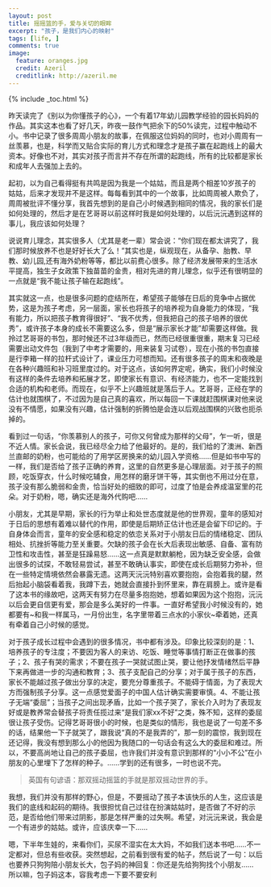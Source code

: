 ```yaml
---
layout: post
title: 摇摇篮的手，爱与关切的眼眸
excerpt: "孩子，是我们内心的映射"
tags: [life, ]
comments: true
image:
  feature: oranges.jpg
  credit: Azeril
  creditlink: http://azeril.me
---
```


{% include _toc.html %}

昨天读完了《别以为你懂孩子的心》，一个有着17年幼儿园教学经验的园长妈妈的作品。其实这本也看了好几天，昨夜一鼓作气把余下的50%读完，过程中触动不小。书中记录了很多周周小朋友的故事，在佩服这位妈妈的同时，也对小周周有一丝羡慕，也是，科学而又贴合实际的育儿方式和理念才是孩子赢在起跑线上的最大资本。好像也不对，其实对孩子而言并不存在所谓的起跑线，所有的比较都是家长和成年人去强加上去的。

起初，以为自己看得挺有共鸣是因为我是一个姑姑，而且是两个相差10岁孩子的姑姑，后来才发现并不是这样。每每看到其中的一个故事，比如周周被人欺负了，周周被批评不懂分享，我首先想到的是自己小时候遇到相同的情况，我的家长们是如何处理的，然后才是在艺哥哥以前这样时我是如何处理的，以后沅沅遇到这样的事儿，我应该如何处理？

说说育儿理念，其实很多人（尤其是老一辈）常会说：“你们现在都太讲究了，我们那时候放养不也是好好长大了么！”其实也是，纵观现在，从备孕、胎教、早教、幼儿园,还有海外奶粉等等，都比以前费心很多。除了经济发展带来的生活水平提高，独生子女政策下独苗苗的金贵，相对先进的育儿理念，似乎还有很明显的一点就是“我不能让孩子输在起跑线”。

其实就这一点，也是很多问题的症结所在，希望孩子能够在日后的竞争中占据优势，这是为孩子考虑，另一层面，家长也将孩子的培养视为自身能力的体现，“我有能力，所以把孩子教育得很好”、“我不优秀，但我把自己的孩子培养的很优秀”，或许孩子本身的成长不需要这么多，但是“展示家长才能”却需要这样做。我拎过艺哥哥的书包，那时候还不过3年级而已，然而已经很重很重，期末复习已经需要出动文件包（我到了中考才需要的，用来装复习试卷），现在小孩的书包直接是行李箱一样的拉杆式设计了，课业压力可想而知。还有很多孩子的周末和夜晚是在各种兴趣班和补习班里度过的。对于这点，该如何界定呢，确实，我们小时候没有这样的条件去培养和拓展才艺，即使家长有意识、有经济能力，也不一定能找到合适的机构和老师。而现在，似乎不上兴趣班就是落后于人。艺哥哥，正经在学的估计也就围棋了，不过因为是自己真的喜欢，所以每回一下课就赶围棋课对他来说没有不情愿，如果没有兴趣，估计强制的折腾怕是会连以后观战围棋的兴致也扼杀掉的。

看到过一句话，“你羡慕别人的孩子，可你又何曾成为那样的父母”，乍一听，很是不近人情。家长会说，我已经尽全力给了他最好的。是的，我们给的了澳洲、新西兰直邮的奶粉，也可能给的了用学区房换来的幼儿园入学资格……但是如书中写的一样，我们是否给了孩子正确的养育，这里的自然更多是心理层面。对于孩子的照顾，吃饭穿衣，什么时候吃辅食，用怎样的磨牙饼干等，其实倒也不用过分在意，孩子没有那么脆弱和金贵，恰当好处的细致的即可，过度了怕是会养成温室里的花朵。对于奶粉，嗯，确实还是海外代购吧……

小朋友，尤其是早期，家长的行为举止和处世态度就是他的世界观，童年的感知对于日后的思想有着难以替代的作用，即使是后期矫正估计也还是会留下印记的。于自身体会而言，童年的安全感和稳定的依恋关系对于小朋友日后的情绪稳定、团队相处、抗挫折等能力至关重要。欠缺的孩子会在长大后表现出敏感、自备、富有防卫性和攻击性，甚至是狂躁易怒……这一点真是默默躺枪，因为缺乏安全感，会做出很多的试探，不敢轻易尝试，甚至不敢确认事实，即使在成长后期努力弥补，但在一些特定情境依然会暴露无遗。这两天沅沅特别喜欢要抱抱，会抱着我的腿，然后抬起小脑袋看着我，我蹲下去，她就会直接扑到怀里来，靠在肩膀上。或许是看了这本书的缘故吧，这两天有努力在尽量多抱抱她，想着如果因为这个抱抱，沅沅以后会更自信更有爱，那会是多么美好的一件事。一直好希望我小时候没有的，她都要有~和我一样属马，一月份出生，名字里带着三点水的小家伙~牵着她，还真有牵着自己小时候的感觉。

对于孩子成长过程中会遇到的很多情况，书中都有涉及。印象比较深刻的是：1、培养孩子的专注度；不要因为客人的来访、吃饭、睡觉等事情打断正在做事的孩子；2、孩子有哭的需求；不要在孩子一哭就试图止哭，要让他抒发情绪然后平静下来再做进一步的沟通和教育；3、孩子支配自己的分享；对于属于孩子的东西，家长不能越过孩子做出分享的决定，要充分尊重孩子。不能碍于情面，为了表现大方而强制孩子分享。这一点感觉爱面子的中国人估计确实需要审慎。4、不能让孩子无端“委屈”；当孩子之间出现矛盾，比如一个孩子哭了，家长介入时为了表现友好或是教养常会替孩子将责任揽过来“是我们家xx不好”之类，殊不知，这样的委屈很让孩子受伤。记得艺哥哥很小的时候，也是类似的情形，我也是说了一句差不多的话，结果他一下子就哭了，跟我说“真的不是我弄的”，那一刻的震惊，我到现在还记得，我没有想到那么小的他因为我随口的一句话会有这么大的委屈和难过。所以，不要高尚地让自己的孩子委屈，也许我们并没有意识到那样的“小小不公”在小朋友的心里埋下了怎样的种子。……学到的还有很多，一时也说不完。

> 英国有句谚语：那双摇动摇篮的手就是那双摇动世界的手。

我想，我们并没有那样的野心，但是，不要摇动了孩子本该快乐的人生，这应该是我们的底线和起码的期待。我很担忧自己过往在扮演姑姑时，是否做了不好的示范，是否给他们带来过阴影，那是怎样严重的过失啊。希望，对沅沅来说，我会是一个有进步的姑姑。或许，应该庆幸一下……

嗯，下半年生娃的，来看你们，买尿不湿实在太大妈，不如我们送本书吧……不一定都对，但总有些收获。突然想起，之前看到很有爱的帖子，然后说了一句：以后也要养只狗狗陪小朋友长大，包子妈的神回复：你还是先给狗狗找个小朋友…… 所以嘛，包子妈这本，容我考虑一下要不要安利

